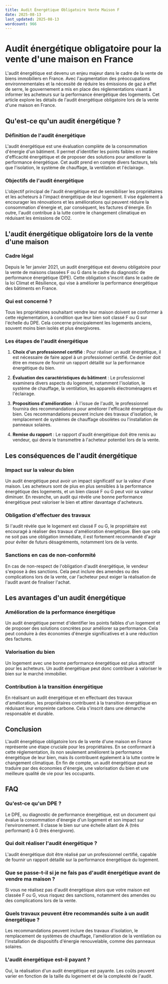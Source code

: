 ```yaml
---
title: Audit Énergétique Obligatoire Vente Maison F
date: 2025-08-13
last_updated: 2025-08-13
wordcount: 966
---
```


# Audit énergétique obligatoire pour la vente d'une maison en France

L'audit énergétique est devenu un enjeu majeur dans le cadre de la vente de biens immobiliers en France. Avec l'augmentation des préoccupations environnementales et la nécessité de réduire les émissions de gaz à effet de serre, le gouvernement a mis en place des réglementations visant à informer les acheteurs sur la performance énergétique des logements. Cet article explore les détails de l'audit énergétique obligatoire lors de la vente d'une maison en France.

## Qu'est-ce qu'un audit énergétique ?

### Définition de l'audit énergétique

L'audit énergétique est une évaluation complète de la consommation d'énergie d'un bâtiment. Il permet d'identifier les points faibles en matière d'efficacité énergétique et de proposer des solutions pour améliorer la performance énergétique. Cet audit prend en compte divers facteurs, tels que l'isolation, le système de chauffage, la ventilation et l'éclairage.

### Objectifs de l'audit énergétique

L'objectif principal de l'audit énergétique est de sensibiliser les propriétaires et les acheteurs à l'impact énergétique de leur logement. Il vise également à encourager les rénovations et les améliorations qui peuvent réduire la consommation d'énergie et, par conséquent, les factures d'énergie. En outre, l'audit contribue à la lutte contre le changement climatique en réduisant les émissions de CO2.

## L'audit énergétique obligatoire lors de la vente d'une maison

### Cadre légal

Depuis le 1er janvier 2021, un audit énergétique est devenu obligatoire pour la vente de maisons classées F ou G dans le cadre du diagnostic de performance énergétique (DPE). Cette obligation s'inscrit dans le cadre de la loi Climat et Résilience, qui vise à améliorer la performance énergétique des bâtiments en France.

### Qui est concerné ?

Tous les propriétaires souhaitant vendre leur maison doivent se conformer à cette réglementation, à condition que leur bien soit classé F ou G sur l'échelle du DPE. Cela concerne principalement les logements anciens, souvent moins bien isolés et plus énergivores.

### Les étapes de l'audit énergétique

1. **Choix d'un professionnel certifié** : Pour réaliser un audit énergétique, il est nécessaire de faire appel à un professionnel certifié. Ce dernier doit être en mesure de fournir un rapport détaillé sur la performance énergétique du bien.

2. **Évaluation des caractéristiques du bâtiment** : Le professionnel examinera divers aspects du logement, notamment l'isolation, le système de chauffage, la ventilation, les appareils électroménagers et l'éclairage.

3. **Propositions d'amélioration** : À l'issue de l'audit, le professionnel fournira des recommandations pour améliorer l'efficacité énergétique du bien. Ces recommandations peuvent inclure des travaux d'isolation, le remplacement de systèmes de chauffage obsolètes ou l'installation de panneaux solaires.

4. **Remise du rapport** : Le rapport d'audit énergétique doit être remis au vendeur, qui devra le transmettre à l'acheteur potentiel lors de la vente.

## Les conséquences de l'audit énergétique

### Impact sur la valeur du bien

Un audit énergétique peut avoir un impact significatif sur la valeur d'une maison. Les acheteurs sont de plus en plus sensibles à la performance énergétique des logements, et un bien classé F ou G peut voir sa valeur diminuer. En revanche, un audit qui révèle une bonne performance énergétique peut valoriser le bien et attirer davantage d'acheteurs.

### Obligation d'effectuer des travaux

Si l'audit révèle que le logement est classé F ou G, le propriétaire est encouragé à réaliser des travaux d'amélioration énergétique. Bien que cela ne soit pas une obligation immédiate, il est fortement recommandé d'agir pour éviter de futurs désagréments, notamment lors de la vente.

### Sanctions en cas de non-conformité

En cas de non-respect de l'obligation d'audit énergétique, le vendeur s'expose à des sanctions. Cela peut inclure des amendes ou des complications lors de la vente, car l'acheteur peut exiger la réalisation de l'audit avant de finaliser l'achat.

## Les avantages d'un audit énergétique

### Amélioration de la performance énergétique

Un audit énergétique permet d'identifier les points faibles d'un logement et de proposer des solutions concrètes pour améliorer sa performance. Cela peut conduire à des économies d'énergie significatives et à une réduction des factures.

### Valorisation du bien

Un logement avec une bonne performance énergétique est plus attractif pour les acheteurs. Un audit énergétique peut donc contribuer à valoriser le bien sur le marché immobilier.

### Contribution à la transition énergétique

En réalisant un audit énergétique et en effectuant des travaux d'amélioration, les propriétaires contribuent à la transition énergétique en réduisant leur empreinte carbone. Cela s'inscrit dans une démarche responsable et durable.

## Conclusion

L'audit énergétique obligatoire lors de la vente d'une maison en France représente une étape cruciale pour les propriétaires. En se conformant à cette réglementation, ils non seulement améliorent la performance énergétique de leur bien, mais ils contribuent également à la lutte contre le changement climatique. En fin de compte, un audit énergétique peut se traduire par des économies d'énergie, une valorisation du bien et une meilleure qualité de vie pour les occupants.

## FAQ

### Qu'est-ce qu'un DPE ?

Le DPE, ou diagnostic de performance énergétique, est un document qui évalue la consommation d'énergie d'un logement et son impact sur l'environnement. Il classe le bien sur une échelle allant de A (très performant) à G (très énergivore).

### Qui doit réaliser l'audit énergétique ?

L'audit énergétique doit être réalisé par un professionnel certifié, capable de fournir un rapport détaillé sur la performance énergétique du logement.

### Que se passe-t-il si je ne fais pas d'audit énergétique avant de vendre ma maison ?

Si vous ne réalisez pas d'audit énergétique alors que votre maison est classée F ou G, vous risquez des sanctions, notamment des amendes ou des complications lors de la vente.

### Quels travaux peuvent être recommandés suite à un audit énergétique ?

Les recommandations peuvent inclure des travaux d'isolation, le remplacement de systèmes de chauffage, l'amélioration de la ventilation ou l'installation de dispositifs d'énergie renouvelable, comme des panneaux solaires.

### L'audit énergétique est-il payant ?

Oui, la réalisation d'un audit énergétique est payante. Les coûts peuvent varier en fonction de la taille du logement et de la complexité de l'audit.